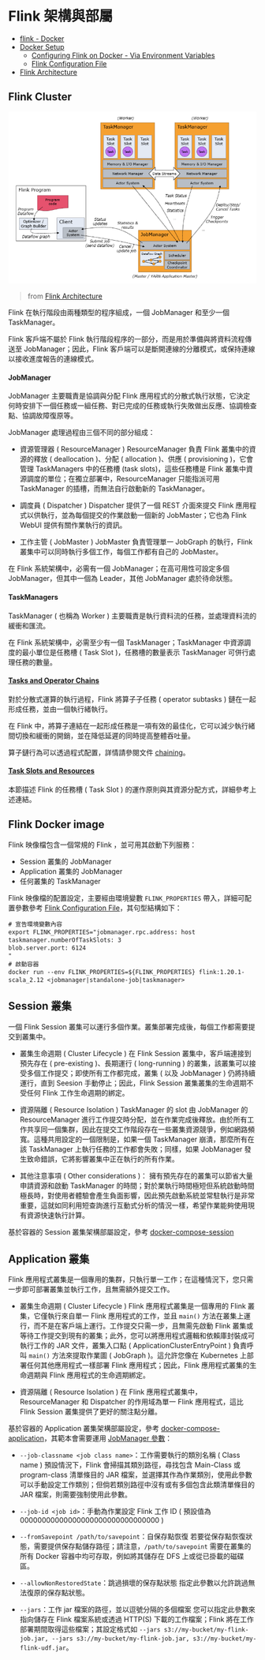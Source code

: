 # Flink 架構與部屬

+ [flink - Docker](https://hub.docker.com/_/flink)
+ [Docker Setup](https://nightlies.apache.org/flink/flink-docs-lts/docs/deployment/resource-providers/standalone/docker/)
    - [Configuring Flink on Docker - Via Environment Variables](https://nightlies.apache.org/flink/flink-docs-lts/docs/deployment/resource-providers/standalone/docker/#via-environment-variables)
    - [Flink Configuration File](https://nightlies.apache.org/flink/flink-docs-lts/docs/deployment/config/#flink-configuration-file)
+ [Flink Architecture](https://nightlies.apache.org/flink/flink-docs-lts/docs/concepts/flink-architecture/)

## Flink Cluster

![](./img/flink-architecture.png)
> from [Flink Architecture](https://nightlies.apache.org/flink/flink-docs-lts/docs/concepts/flink-architecture/)

Flink 在執行階段由兩種類型的程序組成，一個 JobManager 和至少一個 TaskManager。

Flink 客戶端不屬於 Flink 執行階段程序的一部分，而是用於準備與將資料流程傳送至 JobManager；因此，Flink 客戶端可以是斷開連線的分離模式，或保持連線以接收進度報告的連線模式。

#### JobManager

JobManager 主要職責是協調與分配 Flink 應用程式的分散式執行狀態，它決定何時安排下一個任務或一組任務、對已完成的任務或執行失敗做出反應、協調檢查點、協調故障復原等。

JobManager 處理過程由三個不同的部分組成：

+ 資源管理器 ( ResourceManager )
ResourceManager 負責 Flink 叢集中的資源的釋放 ( deallocation )、分配 ( allocation )、供應 ( provisioning )，它會管理 TaskManagers 中的任務槽 (task slots)，這些任務槽是 Flink 叢集中資源調度的單位；在獨立部署中，ResourceManager 只能指派可用 TaskManager 的插槽，而無法自行啟動新的 TaskManager。

+ 調度員 ( Dispatcher )
Dispatcher 提供了一個 REST 介面來提交 Flink 應用程式以供執行，並為每個提交的作業啟動一個新的 JobMaster；它也為 Flink WebUI 提供有關作業執行的資訊。

+ 工作主管 ( JobMaster )
JobMaster 負責管理單一 JobGraph 的執行，Flink 叢集中可以同時執行多個工作，每個工作都有自己的 JobMaster。

在 Flink 系統架構中，必需有一個 JobManager；在高可用性可設定多個 JobManager，但其中一個為 Leader，其他 JobManager 處於待命狀態。

#### TaskManagers

TaskManager ( 也稱為 Worker ) 主要職責是執行資料流的任務，並處理資料流的緩衝和匯流。

在 Flink 系統架構中，必需至少有一個 TaskManager；TaskManager 中資源調度的最小單位是任務槽 ( Task Slot )，任務槽的數量表示 TaskManager 可併行處理任務的數量。

#### [Tasks and Operator Chains](https://nightlies.apache.org/flink/flink-docs-lts/docs/concepts/flink-architecture/#tasks-and-operator-chains)

對於分散式運算的執行過程，Flink 將算子子任務 ( operator subtasks ) 鏈在一起形成任務，並由一個執行緒執行。

在 Flink 中，將算子連結在一起形成任務是一項有效的最佳化，它可以減少執行緒間切換和緩衝的開銷，並在降低延遲的同時提高整體吞吐量。

算子鏈行為可以透過程式配置，詳情請參閱文件 [chaining](https://nightlies.apache.org/flink/flink-docs-release-1.20/docs/dev/datastream/operators/overview/#task-chaining-and-resource-groups)。

#### [Task Slots and Resources](https://nightlies.apache.org/flink/flink-docs-lts/docs/concepts/flink-architecture/#task-slots-and-resources)

本節描述 Flink 的任務槽 ( Task Slot ) 的運作原則與其資源分配方式，詳細參考上述連結。

## Flink Docker image

Flink 映像檔包含一個常規的 Flink ，並可用其啟動下列服務：

+ Session 叢集的 JobManager
+ Application 叢集的 JobManager
+ 任何叢集的 TaskManager

Flink 映像檔的配置設定，主要經由環境變數 ```FLINK_PROPERTIES``` 帶入，詳細可配置參數參考 [Flink Configuration File](https://nightlies.apache.org/flink/flink-docs-lts/docs/deployment/config/#flink-configuration-file)，其句型結構如下：

```
# 宣告環境變數內容
export FLINK_PROPERTIES="jobmanager.rpc.address: host
taskmanager.numberOfTaskSlots: 3
blob.server.port: 6124
"
# 啟動容器
docker run --env FLINK_PROPERTIES=${FLINK_PROPERTIES} flink:1.20.1-scala_2.12 <jobmanager|standalone-job|taskmanager>
```

## Session 叢集

一個 Flink Session 叢集可以運行多個作業。叢集部署完成後，每個工作都需要提交到叢集中。

+ 叢集生命週期 ( Cluster Lifecycle )
在 Flink Session 叢集中，客戶端連接到預先存在 ( pre-existing )、長期運行 ( long-running ) 的叢集，該叢集可以接受多個工作提交；即使所有工作都完成，叢集 ( 以及 JobManager ) 仍將持續運行，直到 Seesion 手動停止；因此，Flink Session 叢集叢集的生命週期不受任何 Flink 工作生命週期的綁定。

+ 資源隔離 ( Resource Isolation )
TaskManager 的 slot 由 JobManager 的 ResourceManager 進行工作提交時分配，並在作業完成後釋放。由於所有工作共享同一個集群，因此在提交工作階段存在一些叢集資源競爭，例如網路頻寬。這種共用設定的一個限制是，如果一個 TaskManager 崩潰，那麼所有在該 TaskManager 上執行任務的工作都會失敗；同樣，如果 JobManager 發生致命錯誤，它將影響叢集中正在執行的所有作業。

+ 其他注意事項 ( Other considerations )：
擁有預先存在的叢集可以節省大量申請資源和啟動 TaskManager 的時間；對於業執行時間極短但系統啟動時間極長時，對使用者體驗會產生負面影響，因此預先啟動系統並常駐執行是非常重要，這就如同利用短查詢進行互動式分析的情況一樣，希望作業能夠使用現有資源快速執行計算。

基於容器的 Session 叢集架構部屬設定，參考 [docker-compose-session](../conf/docker/docker-compose-session.yml)

## Application 叢集

Flink 應用程式叢集是一個專用的集群，只執行單一工作；在這種情況下，您只需一步即可部署叢集並執行工作，且無需額外提交工作。

+ 叢集生命週期 ( Cluster Lifecycle )
Flink 應用程式叢集是一個專用的 Flink 叢集，它僅執行來自單一 Flink 應用程式的工作，並且 ```main()``` 方法在叢集上運行，而不是在客戶端上運行。工作提交只需一步，且無需先啟動 Flink 叢集或等待工作提交到現有的叢集；此外，您可以將應用程式邏輯和依賴庫封裝成可執行工作的 JAR 文件，叢集入口點 ( ApplicationClusterEntryPoint ) 負責呼叫 ```main()``` 方法來提取作業圖 ( JobGraph )。這允許您像在 Kubernetes 上部署任何其他應用程式一樣部署 Flink 應用程式；因此，Flink 應用程式叢集的生命週期與 Flink 應用程式的生命週期綁定。

+ 資源隔離 ( Resource Isolation )
在 Flink 應用程式叢集中，ResourceManager 和 Dispatcher 的作用域為單一 Flink 應用程式，這比 Flink Session 叢集提供了更好的關注點分離。

基於容器的 Application 叢集架構部屬設定，參考 [docker-compose-application](../conf/docker/docker-compose-application.yml)，其範本會需要運用 [JobManager 參數](https://nightlies.apache.org/flink/flink-docs-lts/docs/deployment/resource-providers/standalone/docker/#jobmanager-additional-command-line-arguments)：

+ ```--job-classname <job class name>```：工作需要執行的類別名稱 ( Class name )
預設情況下，Flink 會掃描其類別路徑，尋找包含 Main-Class 或 program-class 清單條目的 JAR 檔案，並選擇其作為作業類別，使用此參數可以手動設定工作類別；但倘若類別路徑中沒有或有多個包含此類清單條目的 JAR 檔案，則需要強制使用此參數。

+ ```--job-id <job id>```：手動為作業設定 Flink 工作 ID ( 預設值為 00000000000000000000000000000000 )

+ ```--fromSavepoint /path/to/savepoint```：自保存點恢復
若要從保存點恢復狀態，需要提供保存點儲存路徑；請注意，```/path/to/savepoint``` 需要在叢集的所有 Docker 容器中均可存取，例如將其儲存在 DFS 上或從已掛載的磁碟區。

+ ```--allowNonRestoredState```：跳過損壞的保存點狀態
指定此參數以允許跳過無法復原的保存點狀態。

+ ```--jars```：工作 jar 檔案的路徑，並以逗號分隔的多個檔案
您可以指定此參數來指向儲存在 Flink 檔案系統或透過 HTTP(S) 下載的工作檔案；Flink 將在工作部署期間取得這些檔案；其設定格式如 ```--jars s3://my-bucket/my-flink-job.jar, --jars s3://my-bucket/my-flink-job.jar, s3://my-bucket/my-flink-udf.jar```。
